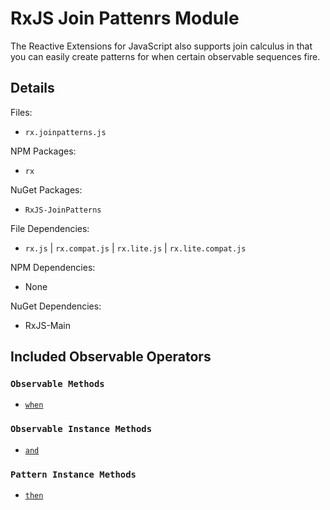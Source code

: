 # RxJS Join Pattenrs Module #

The Reactive Extensions for JavaScript also supports join calculus in that you can easily create patterns for when certain observable sequences fire.

## Details ##

Files:
- `rx.joinpatterns.js`

NPM Packages:
- `rx`

NuGet Packages:
- `RxJS-JoinPatterns`

File Dependencies:
- `rx.js` | `rx.compat.js` | `rx.lite.js` | `rx.lite.compat.js`

NPM Dependencies:
- None

NuGet Dependencies:
- RxJS-Main

## Included Observable Operators ##

### `Observable Methods`
- [`when`](../api/core/observable.md#rxobservablewhenargs)

### `Observable Instance Methods`
- [`and`](../api/core/observable.md#rxobservableprototypeandrightsource)

### `Pattern Instance Methods`
- [`then`](../api/core/observable.md##rxobservablewhenargs)
